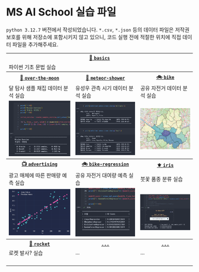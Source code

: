 # MS AI School 실습 파일

`python 3.12.7` 버전에서 작성되었습니다. `*.csv`, `*.json` 등의 데이터 파일은 저작권 보호를 위해 저장소에 포함시키지 않고 있으니, 코드 실행 전에 적절한 위치에 직접 데이터 파일을 추가해주세요.


<table>
    <!-- 1행 -->
    <tr><th colspan=999><a href="basics/">🐍 <code>basics</code></a></th></tr>
    <tr><td colspan=999>파이썬 기초 문법 실습</td></tr>
    <!-- 2행 -->
    <tr>
        <th><a href="over-the-moon/">🌙 <code>over-the-moon</code></a></th>
        <th><a href="meteor-shower/">🌠 <code>meteor-shower</code></a></th>
        <th><a href="bike">🚲 <code>bike</code></a></th>
    </tr>
    </tr>
    <tr>
        <td>달 탐사 샘플 채집 데이터 분석 실습</td>
        <td>유성우 관측 시기 데이터 분석 실습</td>
        <td>공유 자전거 데이터 분석 실습</td>
    </tr>
    <tr>
        <td><img src="resources/over-the-moon2.png"></img></td>
        <td><img src="resources/meteor-shower2.png"></img></td>
        <td><img src="resources/bike.png"></img></td>
    </tr>
    <!-- 3행 -->
    <tr>
        <th><a href="advertising/">📺 <code>advertising</code></a></th>
        <th><a href="bike-regression/">🚲 <code>bike-regression</code></a></th>
        <th><a href="iris/">⚜️ <code>iris</code></a></th>
    </tr>
    </tr>
    <tr>
        <td>광고 매체에 따른 판매량 예측 실습</td>
        <td>공유 자전거 대여량 예측 실습</td>
        <td>붓꽃 품종 분류 실습</td>
    </tr>
    <tr>
        <td><img src="resources/advertising2.png"></img></td>
        <td><img src="resources/bike-regression2.png"></img></td>
        <td><img src="resources/iris2.png"></img></td>
    </tr>
    <!-- 4행 -->
    <tr>
        <th><a href="rocket/">🚀 <code>rocket</code></a></th>
        <th><a href=""><code>...</code></a></th>
        <th><a href=""><code>...</code></a></th>
    </tr>
    </tr>
    <tr>
        <td>로켓 발사? 실습</td>
        <td>...</td>
        <td>...</td>
    </tr>
    <tr>
        <td><img src=""></img></td>
        <td><img src=""></img></td>
        <td><img src=""></img></td>
    </tr>
</table>
